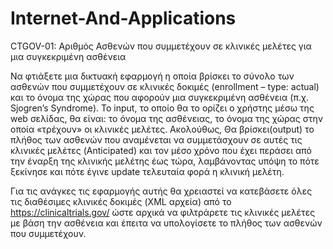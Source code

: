 # Internet-And-Applications

CTGOV-01: Αριθμός Ασθενών που συμμετέχουν σε κλινικές μελέτες για μια συγκεκριμένη ασθένεια

Να φτιάξετε μια δικτυακή εφαρμογή η οποία βρίσκει το σύνολο των ασθενών που συμμετέχουν σε κλινικές δοκιμές (enrollment – type: actual) και το όνομα της χώρας που αφορούν μια συγκεκριμένη ασθένεια (π.χ. Sjogren’s Syndrome). Το input, το οποίο θα το ορίζει ο χρήστης μέσω της web σελίδας, θα είναι: το όνομα της ασθένειας, το όνομα της χώρας στην οποία «τρέχουν» οι κλινικές μελέτες. Ακολούθως, Θα βρίσκει(output) το πλήθος των ασθενών που αναμένεται να συμμετάσχουν σε αυτές τις κλινικές μελέτες (Anticipated) και τον μέσο χρόνο που έχει περάσει από την έναρξη της κλινικής μελέτης έως τώρα, λαμβάνοντας υπόψη το πότε ξεκίνησε και πότε έγινε update τελευταία φορά η κλινική μελέτη.

Για τις ανάγκες τις εφαρμογής αυτής θα χρειαστεί να κατεβάσετε όλες τις διαθέσιμες κλινικές δοκιμές (XML αρχεία) από το https://clinicaltrials.gov/ ώστε αρχικά να φιλτράρετε τις κλινικές μελέτες με βάση την ασθένεια και έπειτα να υπολογίσετε το πλήθος των ασθενών που συμμετέχουν.
